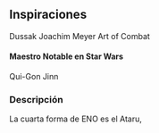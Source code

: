 ## Inspiraciones
Dussak Joachim Meyer Art of Combat

#### Maestro Notable en Star Wars
Qui-Gon Jinn

### Descripción
La cuarta forma de ENO es el  Ataru,